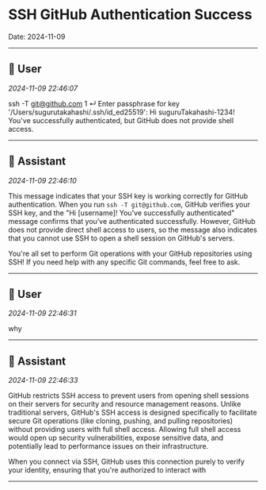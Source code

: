 # SSH GitHub Authentication Success

Date: 2024-11-09

---

## 👤 User
*2024-11-09 22:46:07*

ssh -T git@github.com                                                                                             1 ↵
Enter passphrase for key '/Users/sugurutakahashi/.ssh/id_ed25519':
Hi suguruTakahashi-1234! You've successfully authenticated, but GitHub does not provide shell access.

---

## 🤖 Assistant
*2024-11-09 22:46:10*

This message indicates that your SSH key is working correctly for GitHub authentication. When you run `ssh -T git@github.com`, GitHub verifies your SSH key, and the "Hi [username]! You've successfully authenticated" message confirms that you’ve authenticated successfully. However, GitHub does not provide direct shell access to users, so the message also indicates that you cannot use SSH to open a shell session on GitHub's servers.

You're all set to perform Git operations with your GitHub repositories using SSH! If you need help with any specific Git commands, feel free to ask.

---

## 👤 User
*2024-11-09 22:46:31*

why

---

## 🤖 Assistant
*2024-11-09 22:46:33*

GitHub restricts SSH access to prevent users from opening shell sessions on their servers for security and resource management reasons. Unlike traditional servers, GitHub's SSH access is designed specifically to facilitate secure Git operations (like cloning, pushing, and pulling repositories) without providing users with full shell access. Allowing full shell access would open up security vulnerabilities, expose sensitive data, and potentially lead to performance issues on their infrastructure.

When you connect via SSH, GitHub uses this connection purely to verify your identity, ensuring that you're authorized to interact with

---
